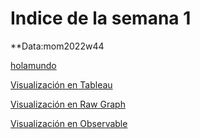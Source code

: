 # Indice de la semana 1

**Data:mom2022w44

[holamundo](https://juanisolerno.github.io/infovis/s1/holamundo.html)

[Visualización en Tableau](https://juanisolerno.github.io/infovis/s1/mom2022w44_tableau.html)

[Visualización en Raw Graph](https://juanisolerno.github.io/infovis/s1/mom2022w44_rawgraph_circlepacking.html)

[Visualización en Observable](https://juanisolerno.github.io/infovis/s1/mom2022w44_observable_scatter.html)

